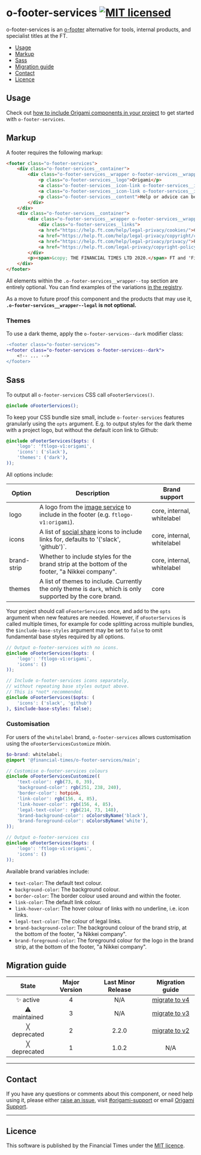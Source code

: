 # o-footer-services [![MIT licensed](https://img.shields.io/badge/license-MIT-blue.svg)](#licence)

o-footer-services is an [o-footer](https://registry.origami.ft.com/components/o-footer) alternative for tools, internal products, and specialist titles at the FT.

- [Usage](#usage)
- [Markup](#markup)
- [Sass](#sass)
- [Migration guide](#migration-guide)
- [Contact](#contact)
- [Licence](#licence)

## Usage

Check out [how to include Origami components in your project](https://origami.ft.com/documentation/components/#including-origami-components-in-your-project) to get started with `o-footer-services`.

## Markup

A footer requires the following markup:

```html
<footer class="o-footer-services">
	<div class="o-footer-services__container">
		<div class="o-footer-services__wrapper o-footer-services__wrapper--top">
			<p class="o-footer-services__logo">Origami</p>
			<a class="o-footer-services__icon-link o-footer-services__icon-link--github" href="http://github.com/financial-times/o-footer-services">View project on GitHub</a>
			<a class="o-footer-services__icon-link o-footer-services__icon-link--slack" href="https://slack.com/messages/[id]/">#slack-channel</a>
			<p class="o-footer-services__content">Help or advice can be found here <a href="mailto:an.email@someplace.com">an.email@someplace.com</a> and there are other places, <a href='/somewhere'>like this one</a>.</p>
		</div>
	</div>
	<div class="o-footer-services__container">
		<div class="o-footer-services__wrapper o-footer-services__wrapper--legal">
			<div class="o-footer-services__links">
			<a href="https://help.ft.com/help/legal-privacy/cookies/">Cookies</a>
			<a href="https://help.ft.com/help/legal-privacy/copyright/copyright-policy/">Copyright</a>
			<a href="https://help.ft.com/help/legal-privacy/privacy/">Privacy</a>
			<a href="https://help.ft.com/legal-privacy/copyright-policy/">Slavery Statement & Policies</a>
		</div>
		<p><span>&copy; THE FINANCIAL TIMES LTD 2020.</span> FT and 'Financial Times' are trademarks of The Financial Times Ltd.</p>
	</div>
</footer>
```

All elements within the `.o-footer-services__wrapper--top` section are entirely optional. You can find examples of the variations [in the registry](https://registry.origami.ft.com/components/o-footer-services@1.0.2).

As a move to future proof this component and the products that may use it, **`.o-footer-services__wrapper--legal` is not optional.**

### Themes

To use a dark theme, apply the `o-footer-services--dark` modifier class:

```diff
-<footer class="o-footer-services">
+<footer class="o-footer-services o-footer-services--dark">
	<!-- ... -->
</footer>
```

## Sass

To output all `o-footer-services` CSS call `oFooterServices()`.

```scss
@include oFooterServices();
```

To keep your CSS bundle size small, include  `o-footer-services` features granularly using the `opts` argument.
E.g. to output styles for the dark theme with a project logo, but without the default icon link to Github:

```scss
@include oFooterServices($opts: (
	'logo': 'ftlogo-v1:origami',
	'icons': ('slack'),
	'themes': ('dark'),
));
```
All options include:

| Option      | Description                                                                                                                                               | Brand support                |
|-------------|-----------------------------------------------------------------------------------------------------------------------------------------------------------|------------------------------|
| logo        | A logo from the [image service](https://github.com/Financial-Times/origami-image-service.) to include in the footer (e.g. `ftlogo-v1:origami`).           | core, internal, whitelabel |
| icons       | A list of [social share](https://registry.origami.ft.com/components/social-images) icons to include links for, defaults to '('slack', 'github')`.         | core, internal, whitelabel |
| brand-strip | Whether to include styles for the brand strip at the bottom of the footer, "a Nikkei company".                                                            | core, internal, whitelabel |
| themes      | A list of themes to include. Currently the only theme is `dark`, which is only supported by the core brand.                                             | core                       |


Your project should call `oFooterServices` once, and add to the `opts` argument when new features are needed. However, if `oFooterServices` is called multiple times, for example for code splitting across multiple bundles, the `$include-base-styles` argument may be set to `false` to omit fundamental base styles required by all options.
```scss
// Output o-footer-services with no icons.
@include oFooterServices($opts: (
	'logo': 'ftlogo-v1:origami',
	'icons': ()
));

// Include o-footer-services icons separately,
// without repeating base styles output above.
// This is *not* recommended.
@include oFooterServices($opts: (
	'icons': ('slack', 'github')
), $include-base-styles: false);
```

### Customisation

For users of the `whitelabel` brand, `o-footer-services` allows customisation using the `oFooterServicesCustomize` mixin.

```scss
$o-brand: whitelabel;
@import '@financial-times/o-footer-services/main';

// Customise o-footer-services colours
@include oFooterServicesCustomize((
	'text-color': rgb(73, 0, 39),
	'background-color': rgb(251, 238, 240),
	'border-color': hotpink,
	'link-color': rgb(156, 4, 85),
	'link-hover-color': rgb(156, 4, 85),
	'legal-text-color': rgb(214, 73, 148),
	'brand-background-color': oColorsByName('black'),
	'brand-foreground-color': oColorsByName('white'),
));

// Output o-footer-services css
@include oFooterServices($opts: (
	'logo': 'ftlogo-v1:origami',
	'icons': ()
));
```

Available brand variables include:
- `text-color`: The default text colour.
- `background-color`: The background colour.
- `border-color`: The border colour used around and within the footer.
- `link-color`: The default link colour.
- `link-hover-color`: The hover colour of links with no underline, i.e. icon links.
- `legal-text-color`: The colour of legal links.
- `brand-background-color`: The background colour of the brand strip, at the bottom of the footer, "a Nikkei company".
- `brand-foreground-color`: The foreground colour for the logo in the brand strip, at the bottom of the footer, "a Nikkei company".


## Migration guide

State | Major Version | Last Minor Release | Migration guide |
:---: | :---: | :---: | :---:
✨ active | 4 | N/A | [migrate to v4](MIGRATION.md#migrating-from-v3-to-v4) |
⚠ maintained | 3 | N/A | [migrate to v3](MIGRATION.md#migrating-from-v2-to-v3) |
╳ deprecated | 2 | 2.2.0 | [migrate to v2](MIGRATION.md#migrating-from-v1-to-v2) |
╳ deprecated | 1 | 1.0.2 | N/A |

***

## Contact

If you have any questions or comments about this component, or need help using it, please either [raise an issue](https://github.com/Financial-Times/o-footer-services/issues), visit [#origami-support](https://financialtimes.slack.com/messages/origami-support/) or email [Origami Support](mailto:origami-support@ft.com).

***

## Licence

This software is published by the Financial Times under the [MIT licence](http://opensource.org/licenses/MIT).
